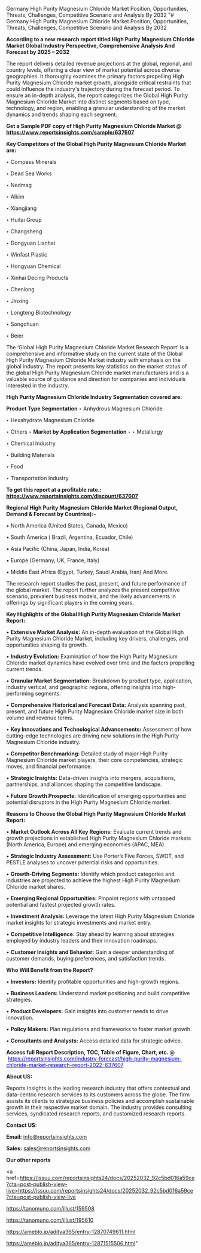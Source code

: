 Germany High Purity Magnesium Chloride Market Position, Opportunities, Threats, Challenges, Competitive Scenario and Analysis By 2032
"# Germany High Purity Magnesium Chloride Market Position, Opportunities, Threats, Challenges, Competitive Scenario and Analysis By 2032

<strong>According to a new research report titled High Purity Magnesium Chloride Market Global Industry Perspective, Comprehensive Analysis And Forecast by 2025 – 2032</strong>

The report delivers detailed revenue projections at the global, regional, and country levels, offering a clear view of market potential across diverse geographies. It thoroughly examines the primary factors propelling High Purity Magnesium Chloride market growth, alongside critical restraints that could influence the industry's trajectory during the forecast period. To ensure an in-depth analysis, the report categorizes the Global High Purity Magnesium Chloride Market into distinct segments based on type, technology, and region, enabling a granular understanding of the market dynamics and trends shaping each segment.

<strong>Get a Sample PDF copy of High Purity Magnesium Chloride Market </strong><strong>@<a href=https://www.reportsinsights.com/sample/637607 style=color:#0000ff;> https://www.reportsinsights.com/sample/637607</a></strong></font>

<strong>Key Competitors of the Global High Purity Magnesium Chloride Market are:</strong>

‣ Compass Minerals

‣ Dead Sea Works

‣ Nedmag

‣ Alkim

‣ Xiangjiang

‣ Huitai Group

‣ Changsheng

‣ Dongyuan Lianhai

‣ Winfast Plastic

‣ Hongyuan Chemical

‣ Xinhai Decing Products

‣ Chenlong

‣ Jinxing

‣ Longteng Biotechnology

‣ Songchuan

‣ Beier

The ‘Global High Purity Magnesium Chloride Market Research Report’ is a comprehensive and informative study on the current state of the Global High Purity Magnesium Chloride Market industry with emphasis on the global industry. The report presents key statistics on the market status of the global High Purity Magnesium Chloride market manufacturers and is a valuable source of guidance and direction for companies and individuals interested in the industry.

<strong>High Purity Magnesium Chloride Industry Segmentation covered are:</strong>

<strong>Product Type Segmentation</strong>
‣
Anhydrous Magnesium Chloride

‣ Hexahydrate Magnesium Chloride

‣ Others
‣ 
<strong>Market by Application Segmentation</strong>
‣
‣  Metallurgy

‣ Chemical Industry

‣ Building Materials

‣ Food

‣ Transportation Industry

<strong>To get this report at a profitable rate.: <a href=https://www.reportsinsights.com/discount/637607 style=color:#0000ff;>https://www.reportsinsights.com/discount/637607</a></strong></font>

<strong>Regional High Purity Magnesium Chloride Market (Regional Output, Demand &amp; Forecast by Countries):-</strong>

• North America (United States, Canada, Mexico)

• South America ( Brazil, Argentina, Ecuador, Chile)

• Asia Pacific (China, Japan, India, Korea)

• Europe (Germany, UK, France, Italy)

• Middle East Africa (Egypt, Turkey, Saudi Arabia, Iran) And More.

The research report studies the past, present, and future performance of the global market. The report further analyzes the present competitive scenario, prevalent business models, and the likely advancements in offerings by significant players in the coming years.

<strong>Key Highlights of the Global High Purity Magnesium Chloride Market Report:</strong>

• <strong>Extensive Market Analysis:</strong> An in-depth evaluation of the Global High Purity Magnesium Chloride Market, including key drivers, challenges, and opportunities shaping its growth.

• <strong>Industry Evolution:</strong> Examination of how the High Purity Magnesium Chloride market dynamics have evolved over time and the factors propelling current trends.

• <strong>Granular Market Segmentation:</strong> Breakdown by product type, application, industry vertical, and geographic regions, offering insights into high-performing segments.

• <strong>Comprehensive Historical and Forecast Data:</strong> Analysis spanning past, present, and future High Purity Magnesium Chloride market size in both volume and revenue terms.

• <strong>Key Innovations and Technological Advancements:</strong> Assessment of how cutting-edge technologies are driving new solutions in the High Purity Magnesium Chloride industry.

• <strong>Competitor Benchmarking:</strong> Detailed study of major High Purity Magnesium Chloride market players, their core competencies, strategic moves, and financial performance.

• <strong>Strategic Insights:</strong> Data-driven insights into mergers, acquisitions, partnerships, and alliances shaping the competitive landscape.

• <strong>Future Growth Prospects:</strong> Identification of emerging opportunities and potential disruptors in the High Purity Magnesium Chloride market.

<strong>Reasons to Choose the Global High Purity Magnesium Chloride Market Report:</strong>

• <strong>Market Outlook Across All Key Regions:</strong> Evaluate current trends and growth projections in established High Purity Magnesium Chloride markets (North America, Europe) and emerging economies (APAC, MEA).

• <strong>Strategic Industry Assessment:</strong> Use Porter’s Five Forces, SWOT, and PESTLE analyses to uncover potential risks and opportunities.

• <strong>Growth-Driving Segments:</strong> Identify which product categories and industries are projected to achieve the highest High Purity Magnesium Chloride market shares.

• <strong>Emerging Regional Opportunities:</strong> Pinpoint regions with untapped potential and fastest projected growth rates.

• <strong>Investment Analysis:</strong> Leverage the latest High Purity Magnesium Chloride market insights for strategic investments and market entry.

• <strong>Competitive Intelligence:</strong> Stay ahead by learning about strategies employed by industry leaders and their innovation roadmaps.

• <strong>Customer Insights and Behavior:</strong> Gain a deeper understanding of customer demands, buying preferences, and satisfaction trends.

<strong>Who Will Benefit from the Report?</strong>

• <strong>Investors:</strong> Identify profitable opportunities and high-growth regions.

• <strong>Business Leaders:</strong> Understand market positioning and build competitive strategies.

• <strong>Product Developers:</strong> Gain insights into customer needs to drive innovation.

• <strong>Policy Makers:</strong> Plan regulations and frameworks to foster market growth.

• <strong>Consultants and Analysts:</strong> Access detailed data for strategic advice.
</ul>
<strong>Access full Report Description, TOC, Table of Figure, Chart, etc. </strong>@  <a href=https://reportsinsights.com/industry-forecast/high-purity-magnesium-chloride-market-research-report-2022-637607 style=color:#0000ff;>https://reportsinsights.com/industry-forecast/high-purity-magnesium-chloride-market-research-report-2022-637607</a></font>

<strong><strong>About US</strong>:</strong>

Reports Insights is the leading research industry that offers contextual and data-centric research services to its customers across the globe. The firm assists its clients to strategize business policies and accomplish sustainable growth in their respective market domain. The industry provides consulting services, syndicated research reports, and customized research reports.

<strong>Contact US:</strong>

<p class=""""><b>Email:</b> <a href=mailto:info@reportsinsights.com>info@reportsinsights.com</a></p>
<p class=""""><b>Sales:</b> <a href=mailto:sales@reportsinsights.com>sales@reportsinsights.com</a></p>

<strong>Our other reports</strong>

<a href=https://issuu.com/reportsinsights24/docs/20252032_92c5bd016a59ce?cta=post-publish-view-live>https://issuu.com/reportsinsights24/docs/20252032_92c5bd016a59ce?cta=post-publish-view-live</a>

<a href=https://tanomuno.com/illust/159508>https://tanomuno.com/illust/159508</a>

<a href=https://tanomuno.com/illust/195610>https://tanomuno.com/illust/195610</a>

<a href=https://ameblo.jp/aditya365/entry-12870749611.html>https://ameblo.jp/aditya365/entry-12870749611.html</a>

<a href=https://ameblo.jp/aditya365/entry-12871515506.html>https://ameblo.jp/aditya365/entry-12871515506.html</a>"
